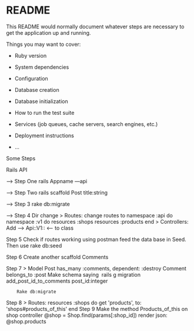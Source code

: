 # README

This README would normally document whatever steps are necessary to get the
application up and running.

Things you may want to cover:

* Ruby version

* System dependencies

* Configuration

* Database creation

* Database initialization

* How to run the test suite

* Services (job queues, cache servers, search engines, etc.)

* Deployment instructions

* ...


Some Steps

Rails API

—> Step One
	rails Appname —api

--> Step Two
	rails scaffold Post title:string

—> Step 3
	rake db:migrate		

—> Step 4
	Dir change
		>  Routes: change routes to 
				namespace :api do
    					namespace :v1 do
      						resources :shops
      					resources :products
    				end
		> Controllers: 
				Add —>  Api::V1:: <— to class

Step 5
	Check if routes working using postman
	feed the data base in Seed. Then use rake db:seed

Step 6
	Create another scaffold Comments
	
Step 7
	> Model
		Post
			has_many :comments, dependent: :destroy
		Comment
			    belongs_to :post
	Make schema saying 		rails g migration add_post_id_to_comments post_id:integer
		
		Rake db:migrate

Step 8
	> Routes:
		      resources :shops do
        			get 'products', to: 'shops#products_of_this'
      			end
Step 9
	Make the method Products_of_this on shop controller
		    @shop = Shop.find(params[:shop_id])
    			render json: @shop.products





